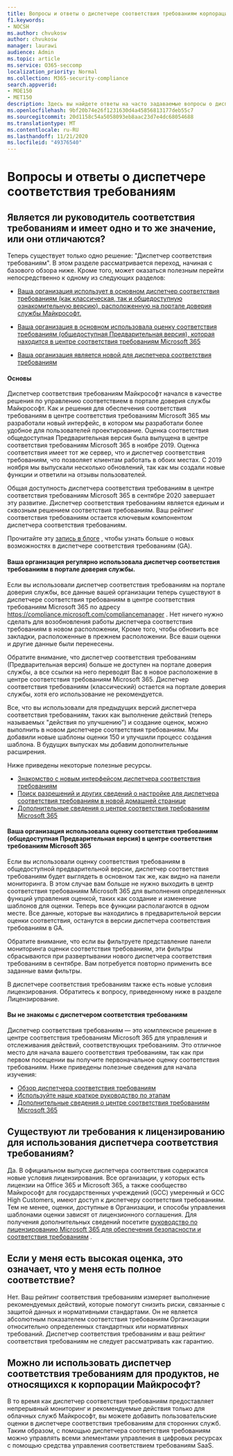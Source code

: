 ```yaml
---
title: Вопросы и ответы о диспетчере соответствия требованиям корпорации Майкрософт
f1.keywords:
- NOCSH
ms.author: chvukosw
author: chvukosw
manager: laurawi
audience: Admin
ms.topic: article
ms.service: O365-seccomp
localization_priority: Normal
ms.collection: M365-security-compliance
search.appverid:
- MOE150
- MET150
description: Здесь вы найдете ответы на часто задаваемые вопросы о диспетчере соответствия требованиям корпорации Майкрософт, которые помогают организациям упростить и автоматизировать оценку рисков.
ms.openlocfilehash: 9bf20b74e26f1231630d4a45856813177deb55c7
ms.sourcegitcommit: 20d1158c54a5058093eb8aac23d7e4dc68054688
ms.translationtype: MT
ms.contentlocale: ru-RU
ms.lasthandoff: 11/21/2020
ms.locfileid: "49376540"
---
```

# <a name="compliance-manager-frequently-asked-questions"></a>Вопросы и ответы о диспетчере соответствия требованиям

## <a name="is-compliance-manager-and-compliance-score-the-same-thing-or-are-they-different"></a>Является ли руководитель соответствия требованиям и имеет одно и то же значение, или они отличаются?

Теперь существует только одно решение: "Диспетчер соответствия требованиям". В этом разделе рассматривается переход, начиная с базового обзора ниже. Кроме того, может оказаться полезным перейти непосредственно к одному из следующих разделов:

- [Ваша организация использует в основном диспетчер соответствия требованиям (как классическая, так и общедоступную ознакомительную версию), расположенную на портале доверия службы Майкрософт.](#your-organization-regularly-used-compliance-manager-in-the-service-trust-portal)

- [Ваша организация в основном использовала оценку соответствия требованиям (общедоступная Предварительная версия), которая находится в центре соответствия требованиям Microsoft 365](#your-organization-used-compliance-score-public-preview-in-the-microsoft-365-compliance-center)

- [Ваша организация является новой для диспетчера соответствия требованиям](#youre-new-to-compliance-manager
)
#### <a name="the-basics"></a>Основы

Диспетчер соответствия требованиям Майкрософт начался в качестве решения по управлению соответствием в портале доверия службы Майкрософт.  Как и решения для обеспечения соответствия требованиям в центре соответствия требованиям Microsoft 365 мы разработали новый интерфейс, в котором мы разработали более удобное для пользователей проектирование. Оценка соответствия общедоступная Предварительная версия была выпущена в центре соответствия требованиям Microsoft 365 в ноябре 2019. Оценка соответствия имеет тот же сервер, что и диспетчер соответствия требованиям, что позволяет клиентам работать в обоих местах. С 2019 ноября мы выпускали несколько обновлений, так как мы создали новые функции и ответили на отзывы пользователей.

Общая доступность диспетчера соответствия требованиям в центре соответствия требованиям Microsoft 365 в сентябре 2020 завершает эту развитие. Диспетчер соответствия требованиям является единым и сквозным решением соответствия требованиям. Ваш рейтинг соответствия требованиям остается ключевым компонентом диспетчера соответствия требованиям.

Прочитайте эту [запись в блоге](https://aka.ms/compliancemanager/GAblog) , чтобы узнать больше о новых возможностях в диспетчере соответствия требованиям (GA).

#### <a name="your-organization-regularly-used-compliance-manager-in-the-service-trust-portal"></a>Ваша организация регулярно использовала диспетчер соответствия требованиям в портале доверия службы.

Если вы использовали диспетчер соответствия требованиям на портале доверия службы, все данные вашей организации теперь существуют в диспетчере соответствия требованиям в центре соответствия требованиям Microsoft 365 по адресу https://compliance.microsoft.com/compliancemanager . Нет ничего нужно сделать для возобновления работы диспетчера соответствия требованиям в новом расположении, Кроме того, чтобы обновить все закладки, расположенные в прежнем расположении. Все ваши оценки и другие данные были перенесены.

Обратите внимание, что диспетчер соответствия требованиям (Предварительная версия) больше не доступен на портале доверия службы, а все ссылки на него переводят Вас в новое расположение в центре соответствия требованиям Microsoft 365. Диспетчер соответствия требованиям (классический) остается на портале доверия службы, хотя его использование не рекомендуется.

Все, что вы использовали для предыдущих версий диспетчера соответствия требованиям, таких как выполнение действий (теперь называемых "действия по улучшению") и создание оценок, можно выполнить в новом диспетчере соответствия требованиям. Мы добавили новые шаблоны оценки 150 и улучшили процесс создания шаблона. В будущих выпусках мы добавим дополнительные расширения.

Ниже приведены некоторые полезные ресурсы.

- [Знакомство с новым интерфейсом диспетчера соответствия требованиям](compliance-manager-setup.md#understand-the-compliance-manager-dashboard)
- [Поиск разрешений и других сведений о настройке для диспетчера соответствия требованиям в новой домашней странице](compliance-manager-setup.md#who-can-access-compliance-manager)
- [Дополнительные сведения о центре соответствия требованиям Microsoft 365](microsoft-365-compliance-center.md)

#### <a name="your-organization-used-compliance-score-public-preview-in-the-microsoft-365-compliance-center"></a>Ваша организация использовала оценку соответствия требованиям (общедоступная Предварительная версия) в центре соответствия требованиям Microsoft 365

Если вы использовали оценку соответствия требованиям в общедоступной предварительной версии, диспетчер соответствия требованиям будет выглядеть в основном так же, как видно на панели мониторинга. В этом случае вам больше не нужно выходить в центр соответствия требованиям Microsoft 365 для выполнения определенных функций управления оценкой, таких как создание и изменение шаблонов для оценки. Теперь все функции располагаются в одном месте. Все данные, которые вы находились в предварительной версии оценки соответствия, останутся в версии диспетчера соответствия требованиям в GA.

Обратите внимание, что если вы фильтруете представление панели мониторинга оценки соответствия требованиям, эти фильтры сбрасываются при развертывании нового диспетчера соответствия требованиям в сентябре. Вам потребуется повторно применить все заданные вами фильтры.

В диспетчере соответствия требованиям также есть новые условия лицензирования. Обратитесь к вопросу, приведенному ниже в разделе Лицензирование.

#### <a name="youre-new-to-compliance-manager"></a>Вы не знакомы с диспетчером соответствия требованиям

Диспетчер соответствия требованиям — это комплексное решение в центре соответствия требованиям Microsoft 365 для управления и отслеживания действий, соответствующих требованиям. Это отличное место для начала вашего соответствия требованиям, так как при первом посещении вы получите первоначальное оценку соответствия требованиям. Ниже приведены полезные сведения для начала изучения:

- [Обзор диспетчера соответствия требованиям](compliance-manager.md)
- [Используйте наше краткое руководство по этапам](compliance-manager-quickstart.md)
- [Дополнительные сведения о центре соответствия требованиям Microsoft 365](microsoft-365-compliance-center.md)

## <a name="are-there-licensing-requirements-for-using-compliance-manager"></a>Существуют ли требования к лицензированию для использования диспетчера соответствия требованиям?

Да. В официальном выпуске диспетчера соответствия содержатся новые условия лицензирования. Все организации, у которых есть лицензии на Office 365 и Microsoft 365, а также сообщество Майкрософт для государственных учреждений (GCC) умеренный и GCC High Customers, имеют доступ к диспетчеру соответствия требованиям. Тем не менее, оценки, доступные в Организации, и способы управления шаблонами оценки зависят от лицензионного соглашения. Для получения дополнительных сведений посетите [руководство по лицензированию Microsoft 365 для обеспечения безопасности и соответствия требованиям](https://go.microsoft.com/fwlink/?linkid=2132371) .

## <a name="if-i-have-a-high-score-does-it-mean-im-fully-compliant"></a>Если у меня есть высокая оценка, это означает, что у меня есть полное соответствие?

Нет. Ваш рейтинг соответствия требованиям измеряет выполнение рекомендуемых действий, которые помогут снизить риски, связанные с защитой данных и нормативными стандартами. Он не является абсолютным показателем соответствия требованиям Организации относительно определенных стандартных или нормативных требований. Диспетчер соответствия требованиям и ваш рейтинг соответствия требованиям не следует рассматривать как гарантию.

## <a name="can-i-use-compliance-manager-for-non-microsoft-products"></a>Можно ли использовать диспетчер соответствия требованиям для продуктов, не относящихся к корпорации Майкрософт?

В то время как диспетчер соответствия требованиям предоставляет непрерывный мониторинг и рекомендуемые действия только для облачных служб Майкрософт, вы можете добавить пользовательские оценки в диспетчере соответствия требованиям для сторонних служб. Таким образом, с помощью диспетчера соответствия требованиям можно управлять всеми элементами управления в цифровых ресурсах с помощью средства управления соответствием требованиям SaaS.